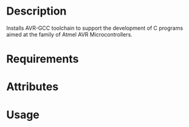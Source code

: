 # Description
Installs AVR-GCC toolchain to support the development of C programs aimed
at the family of Atmel AVR Microcontrollers.

# Requirements

# Attributes

# Usage

